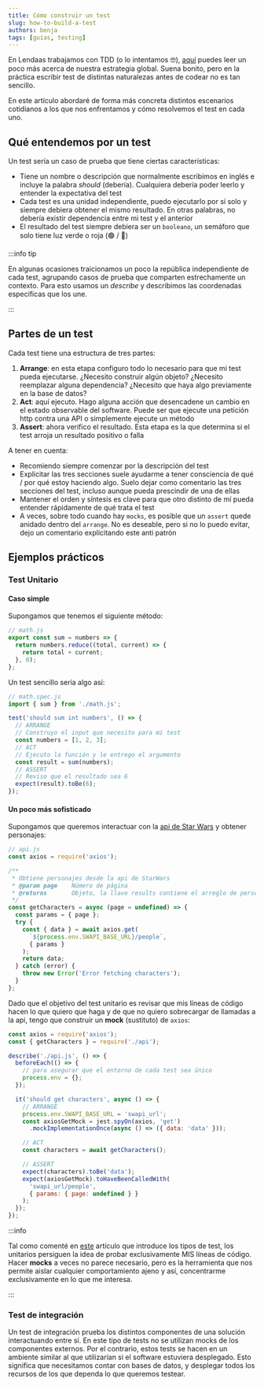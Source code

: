 ```yaml
---
title: Cómo construir un test
slug: how-to-build-a-test
authors: benja
tags: [guías, testing]
---
```


En Lendaas trabajamos con TDD (o lo intentamos 🤓), [aquí](blog/testing-101/) puedes leer un poco más acerca
de nuestra estrategia global. Suena bonito, pero en la práctica
escribir test de distintas naturalezas antes de codear no es tan
sencillo.

En este artículo abordaré de forma más concreta distintos
escenarios cotidianos a los que nos enfrentamos y cómo resolvemos
el test en cada uno.

<!--truncate-->

## Qué entendemos por un test

Un test sería un caso de prueba que tiene ciertas características:

- Tiene un nombre o descripción que normalmente escribimos en inglés
e incluye la palabra _should_ (debería). Cualquiera debería poder leerlo
y entender la expectativa del test
- Cada test es una unidad independiente, puedo ejecutarlo por sí solo
y siempre debiera obtener el mismo resultado. En otras palabras, no debería
existir dependencia entre mi test y el anterior
- El resultado del test siempre debiera ser un `booleano`, un semáforo que solo
tiene luz verde o roja (🟢 / 🔴)

:::info tip

En algunas ocasiones traicionamos un poco la república independiente de cada test,
agrupando casos de prueba que comparten estrechamente un contexto. Para esto
usamos un _describe_ y describimos las coordenadas específicas que los une.

:::

## Partes de un test

Cada test tiene una estructura de tres partes:

1. __Arrange__: en esta etapa configuro todo lo necesario para que mi test pueda
ejecutarse. ¿Necesito construir algún objeto? ¿Necesito reemplazar alguna
dependencia? ¿Necesito que haya algo previamente en la base de datos?
2. __Act__: aquí ejecuto. Hago alguna acción que desencadene un cambio
en el estado observable del software. Puede ser que ejecute una petición http
contra una API o simplemente ejecute un método
3. __Assert__: ahora verifico el resultado. Esta etapa es la que determina si el test
arroja un resultado positivo o falla

A tener en cuenta:

- Recomiendo siempre comenzar por la descripción del test
- Explicitar las tres secciones suele ayudarme a tener consciencia de
qué / por qué estoy haciendo algo. Suelo dejar como comentario las tres secciones
del test, incluso aunque pueda prescindir de una de ellas
- Mantener el orden y síntesis es clave para que otro distinto de mí pueda
entender rápidamente de qué trata el test
- A veces, sobre todo cuando hay `mocks`, es posible que un `assert` quede anidado
dentro del `arrange`. No es deseable, pero si no lo puedo evitar, dejo un comentario explícitando este anti patrón

## Ejemplos prácticos

### Test Unitario

#### Caso simple

Supongamos que tenemos el siguiente método:

``` js
// math.js
export const sum = numbers => {
  return numbers.reduce((total, current) => {
    return total + current;
  }, 0);
};
```

Un test sencillo sería algo así:

``` js
// math.spec.js
import { sum } from './math.js';

test('should sum int numbers', () => {
  // ARRANGE
  // Construyo el input que necesito para mi test
  const numbers = [1, 2, 3];
  // ACT
  // Ejecuto la función y le entrego el argumento
  const result = sum(numbers);
  // ASSERT
  // Reviso que el resultado sea 6
  expect(result).toBe(6);
});
```

#### Un poco más sofisticado

Supongamos que queremos interactuar con la [api de Star Wars](https://swapi.dev/)
y obtener personajes:

``` js
// api.js
const axios = require('axios');

/**
 * Obtiene personajes desde la api de StarWars
 * @param page    Número de página
 * @returns       Objeto, la llave results contiene el arreglo de personajes
 */
const getCharacters = async (page = undefined) => {
  const params = { page };
  try {
    const { data } = await axios.get(
      `${process.env.SWAPI_BASE_URL}/people`,
      { params }
    );
    return data;
  } catch (error) {
    throw new Error('Error fetching characters');
  }
};
```

Dado que el objetivo del test unitario es revisar que mis líneas de código hacen
lo que quiero que haga y de que no quiero sobrecargar de llamadas a la api,
tengo que construir un __mock__ (sustituto) de `axios`:

``` js
const axios = require('axios');
const { getCharacters } = require('./api');

describe('./api.js', () => {
  beforeEach(() => {
    // para asegurar que el entorno de cada test sea único
    process.env = {};
  });

  it('should get characters', async () => {
    // ARRANGE
    process.env.SWAPI_BASE_URL = 'swapi_url';
    const axiosGetMock = jest.spyOn(axios, 'get')
      .mockImplementationOnce(async () => ({ data: 'data' }));

    // ACT
    const characters = await getCharacters();

    // ASSERT
    expect(characters).toBe('data');
    expect(axiosGetMock).toHaveBeenCalledWith(
      'swapi_url/people',
      { params: { page: undefined } }
    );
  });
});
```

:::info

Tal como comenté en [este](blog/testing-101#b1-unitarios) artículo que
introduce los tipos de test, los unitarios persiguen la idea de probar
exclusivamente MIS líneas de código. Hacer __mocks__ a veces no parece
necesario, pero es la herramienta que nos permite aislar cualquier comportamiento
ajeno y así, concentrarme exclusivamente en lo que me interesa.

:::

### Test de integración

Un test de integración prueba los distintos componentes de una solución interactuando entre sí.
En este tipo de tests no se utilizan mocks de los componentes externos.
Por el contrario, estos tests se hacen en un ambiente similar al que utilizarían si el software estuviera desplegado.
Esto significa que necesitamos contar con bases de datos, y desplegar todos los recursos de los que dependa lo que queremos testear.
